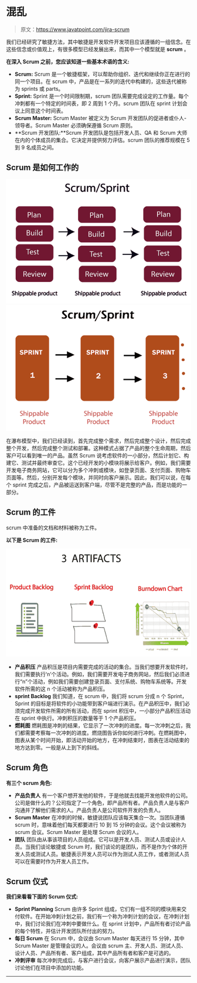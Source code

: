 # 混乱

> 原文：<https://www.javatpoint.com/jira-scrum>

我们已经研究了敏捷方法，其中敏捷是开发软件开发项目应该遵循的一组信念。在这些信念或价值观上，有很多模型已经发展出来，而其中一个模型就是 **scrum** 。

**在深入 Scrum 之前，您应该知道一些基本术语的含义:**

*   **Scrum:** Scrum 是一个敏捷框架，可以帮助你组织、迭代和继续你正在进行的同一个项目。在 scrum 中，产品是在一系列的迭代中构建的，这些迭代被称为 sprints 或 parts。
*   **Sprint:** Sprint 是一个时间限制期，scrum 团队需要完成设定的工作量。每个冲刺都有一个特定的时间表，即 2 周到 1 个月。scrum 团队在 sprint 计划会议上同意这个时间表。
*   **Scrum Master:** Scrum Master 被定义为 Scrum 开发团队的促进者或仆人-领导者。Scrum Master 必须确保遵循 Scrum 原则。
*   **Scrum 开发团队:**Scrum 开发团队是包括开发人员、QA 和 Scrum 大师在内的个体成员的集合。它决定并提供努力评估。scrum 团队的推荐规模在 5 到 9 名成员之间。

## Scrum 是如何工作的

![Scrum](img/ce66e0bb735ea78c6230080f1d117682.png)
![Scrum](img/b6ff2c722e509f5dc8d7f055832d9c88.png)

在瀑布模型中，我们已经读到，首先完成整个需求，然后完成整个设计，然后完成整个开发，然后完成整个测试和部署。这种模式占据了产品的整个生命周期，然后客户可以看到唯一的产品。虽然 Scrum 说考虑软件的一小部分，然后计划它、构建它、测试并最终审查它。这个已经开发的小模块将展示给客户。例如，我们需要开发电子商务网站，它可以分为多个冲刺或模块，如登录页面、支付页面、购物车页面等。然后，分别开发每个模块，并同时向客户展示。因此，我们可以说，在每个 sprint 完成之后，产品被运送到客户端，尽管不是完整的产品，而是功能的一部分。

## Scrum 的工件

scrum 中准备的文档和材料被称为工件。

**以下是 Scrum 的工件:**

![Scrum](img/af59f5055d7ee90f22d4d2ab630a9fa9.png)

*   **产品积压**
    产品积压是项目内需要完成的活动的集合。当我们想要开发软件时，我们需要执行‘n’个活动。例如，我们需要开发电子商务网站，然后我们必须进行“n”个活动，例如我们需要创建登录页面、支付系统、购物车系统等。开发软件所需的这 n 个活动被称为产品积压。
*   **sprint Backlog**
    我们知道，在 scrum 中，我们将 scrum 分成 n 个 Sprint，Sprint 的目标是将软件的小功能带到客户端进行演示。在产品积压中，我们必须完成开发软件所需的所有活动，而在 sprint 积压中，一小部分产品积压活动在 sprint 中执行。冲刺积压的数量等于 1 个产品积压。
*   **燃耗图**
    燃耗图是冲刺的结果，它显示了一次冲刺的进度。每一次冲刺之后，我们都需要考察每一次冲刺的进度。燃烧图告诉你如何进行冲刺。在燃耗图中，图表从某个时间开始，即活动开始的地方，在冲刺结束时，图表在活动结束的地方达到零。一般是从上到下的斜线。

## Scrum 角色

**有三个 scrum 角色:**

*   **产品负责人**
    有一个客户想开发他的软件，于是他就去找能开发他软件的公司。公司是做什么的？公司指定了一个角色，即产品所有者。产品负责人是与客户沟通并了解他们需求的人。产品负责人是公司软件开发的负责人。
*   **Scrum Master**
    在冲刺的时候，敏捷说团队应该每天集合一次。当团队遵循 scrum 时，意味着他们每天都要进行 10 到 15 分钟的会议。这个会议被称为 scrum 会议。Scrum Master 是处理 Scrum 会议的人。
*   **团队**
    团队由从事该项目的人员组成。它可以是开发人员、测试人员或设计人员。当我们谈论敏捷或 Scrum 时，我们谈论的是团队，而不是作为个体的开发人员或测试人员。敏捷表示开发人员可以作为测试人员工作，或者测试人员可以在需要时作为开发人员工作。

## Scrum 仪式

**我们来看看下面的 Scrum 仪式:**

*   **Sprint Planning**
    Scrum 由许多 Sprint 组成，它们有一组不同的模块用来交付软件。在开始冲刺计划之前，我们有一个称为冲刺计划的会议，在冲刺计划中，我们讨论我们在冲刺中要做什么。在 sprint 计划中，产品所有者讨论产品的每个特性，并估计开发团队所付出的努力。
*   **每日 Scrum**
    在 Scrum 中，会议由 Scrum Master 每天进行 15 分钟，其中 Scrum Master 是管理会议的人。会议由 scrum 主、开发人员、测试人员、设计人员、产品所有者、客户组成，其中产品所有者和客户是可选的。
*   **冲刺评审**
    每次冲刺完成后，与客户进行会议，向客户展示产品进行演示，团队讨论他们在项目中添加的功能。

* * *